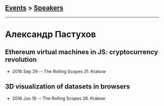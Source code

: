 ## [Events](../README.md) > [Speakers](../speakers.md)
---

# Александр Пастухов

## Ethereum virtual machines in JS: cryptocurrency revolution
- 2016 Sep 29 -- The Rolling Scopes 31. Krakow    
## 3D visualization of datasets in browsers
- 2016 Jun 16 -- The Rolling Scopes 26. Krakow    
